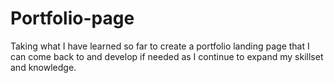 # Portfolio-page
Taking what I have learned so far to create a portfolio landing page that I can come back to and develop if needed as I continue to expand my skillset and knowledge.
